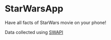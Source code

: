 # StarWarsApp

Have all facts of StarWars movie on your phone!

Data collected using [SWAPI](https://swapi.co)
